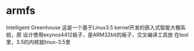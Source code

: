 # armfs
Intelligent Greenhouse
这是一个基于Linux3.5 kernel开发的嵌入式智能大棚系统，原
设计使用exynos4412板子，是ARM32bit的板子，交叉编译工具放
在tool里，3.5的内核就linux-3.5里
